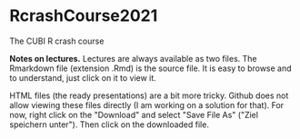 # RcrashCourse2021

The CUBI R crash course

**Notes on lectures.** Lectures are always available as two files. The
Rmarkdown file (extension .Rmd) is the source file. It is easy to browse
and to understand, just click on it to view it.

HTML files (the ready presentations) are a bit more tricky. Github does not
allow viewing these files directly (I am working on a solution for that).
For now, right click on the "Download" and select "Save File As" ("Ziel
speichern unter"). Then click on the downloaded file.

